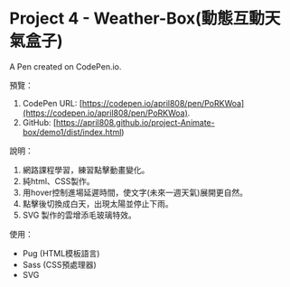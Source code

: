 # Project 4 - Weather-Box(動態互動天氣盒子)

A Pen created on CodePen.io.

預覽：

1. CodePen URL: [https://codepen.io/april808/pen/PoRKWoa](https://codepen.io/april808/pen/PoRKWoa).
1. GitHub: [https://april808.github.io/project-Animate-box/demo1/dist/index.html)

說明：

1. 網路課程學習，練習點擊動畫變化。
1. 純html、CSS製作。
1. 用hover控制進場延遲時間，使文字(未來一週天氣)展開更自然。
1. 點擊後切換成白天，出現太陽並停止下雨。
1. SVG 製作的雲增添毛玻璃特效。

使用：

- Pug (HTML模板語言)
- Sass (CSS預處理器)
- SVG